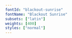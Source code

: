 ```yaml
---
fontId: "blackout-sunrise"
fontName: "Blackout Sunrise"
subsets: ["latin"]
weights: [400]
styles: ["normal"]
---
```

